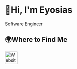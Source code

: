 # 👋Hi, I'm Eyosias
Software Engineer
## 🌍Where to Find Me
<a href="https://www.linkedin.com/in/iyosinator/">
  <img src= "https://upload.wikimedia.org/wikipedia/commons/c/ca/LinkedIn_logo_initials.png" alt="Website" width="40" height="40">
</a>









